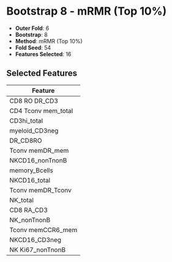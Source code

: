 # Bootstrap 8 - mRMR (Top 10%)

- **Outer Fold**: 6
- **Bootstrap**: 8
- **Method**: mRMR (Top 10%)
- **Fold Seed**: 54
- **Features Selected**: 16

## Selected Features

| Feature |
|---------|
| CD8 RO DR_CD3 |
| CD4 Tconv mem_total |
| CD3hi_total |
| myeloid_CD3neg |
| DR_CD8RO |
| Tconv memDR_mem |
| NKCD16_nonTnonB |
| memory_Bcells |
| NKCD16_total |
| Tconv memDR_Tconv |
| NK_total |
| CD8 RA_CD3 |
| NK_nonTnonB |
| Tconv memCCR6_mem |
| NKCD16_CD3neg |
| NK Ki67_nonTnonB |
